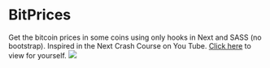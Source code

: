 # BitPrices
Get the bitcoin prices in some coins using only hooks in Next and SASS (no bootstrap). 
Inspired in the Next Crash Course on You Tube. <a target="_blank" href="https://bit-prices.now.sh" >Click here</a> to view for yourself.
<img src="https://i.imgur.com/BJjK43B.png"/>
